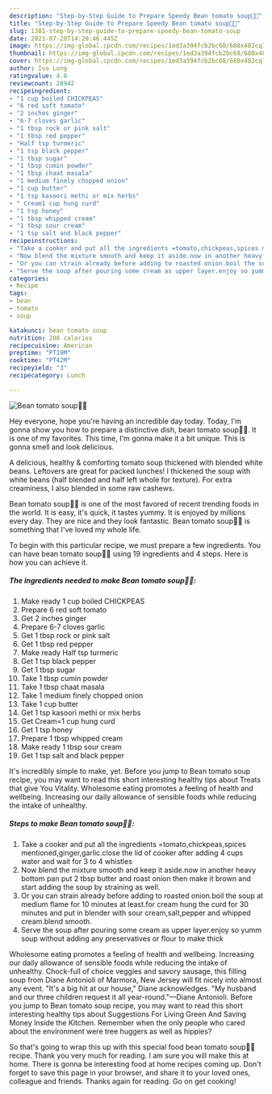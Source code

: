 ```yaml
---
description: "Step-by-Step Guide to Prepare Speedy Bean tomato soup🥣😋"
title: "Step-by-Step Guide to Prepare Speedy Bean tomato soup🥣😋"
slug: 1381-step-by-step-guide-to-prepare-speedy-bean-tomato-soup
date: 2021-07-28T14:20:46.445Z
image: https://img-global.cpcdn.com/recipes/1ed3a394fcb2bc68/680x482cq70/bean-tomato-soup-recipe-main-photo.jpg
thumbnail: https://img-global.cpcdn.com/recipes/1ed3a394fcb2bc68/680x482cq70/bean-tomato-soup-recipe-main-photo.jpg
cover: https://img-global.cpcdn.com/recipes/1ed3a394fcb2bc68/680x482cq70/bean-tomato-soup-recipe-main-photo.jpg
author: Iva Long
ratingvalue: 4.8
reviewcount: 28942
recipeingredient:
- "1 cup boiled CHICKPEAS"
- "6 red soft tomato"
- "2 inches ginger"
- "6-7 cloves garlic"
- "1 tbsp rock or pink salt"
- "1 tbsp red pepper"
- "Half tsp turmeric"
- "1 tsp black pepper"
- "1 tbsp sugar"
- "1 tbsp cumin powder"
- "1 tbsp chaat masala"
- "1 medium finely chopped onion"
- "1 cup butter"
- "1 tsp kasoori methi or mix herbs"
- " Cream1 cup hung curd"
- "1 tsp honey"
- "1 tbsp whipped cream"
- "1 tbsp sour cream"
- "1 tsp salt and black pepper"
recipeinstructions:
- "Take a cooker and put all the ingredients =tomato,chickpeas,spices mentioned,ginger,garlic.close the lid of cooker after adding 4 cups water and wait for 3 to 4 whistles"
- "Now blend the mixture smooth and keep it aside.now in another heavy bottom pan put 2 tbsp butter and roast onion then make it brown and start adding the soup by straining as well."
- "Or you can strain already before adding to roasted onion.boil the soup at medium flame for 10 minutes at least.for cream hung the curd for 30 minutes and put in blender with sour cream,salt,pepper and whipped cream.blend smooth."
- "Serve the soup after pouring some cream as upper layer.enjoy so yumm soup without adding any preservatives or flour to make thick"
categories:
- Recipe
tags:
- bean
- tomato
- soup

katakunci: bean tomato soup 
nutrition: 208 calories
recipecuisine: American
preptime: "PT19M"
cooktime: "PT42M"
recipeyield: "3"
recipecategory: Lunch

---
```



![Bean tomato soup🥣😋](https://img-global.cpcdn.com/recipes/1ed3a394fcb2bc68/680x482cq70/bean-tomato-soup-recipe-main-photo.jpg)

Hey everyone, hope you're having an incredible day today. Today, I'm gonna show you how to prepare a distinctive dish, bean tomato soup🥣😋. It is one of my favorites. This time, I'm gonna make it a bit unique. This is gonna smell and look delicious.

A delicious, healthy &amp; comforting tomato soup thickened with blended white beans. Leftovers are great for packed lunches! I thickened the soup with white beans (half blended and half left whole for texture). For extra creaminess, I also blended in some raw cashews.

Bean tomato soup🥣😋 is one of the most favored of recent trending foods in the world. It is easy, it's quick, it tastes yummy. It is enjoyed by millions every day. They are nice and they look fantastic. Bean tomato soup🥣😋 is something that I've loved my whole life.


To begin with this particular recipe, we must prepare a few ingredients. You can have bean tomato soup🥣😋 using 19 ingredients and 4 steps. Here is how you can achieve it.

<!--inarticleads1-->

##### The ingredients needed to make Bean tomato soup🥣😋:

1. Make ready 1 cup boiled CHICKPEAS
1. Prepare 6 red soft tomato
1. Get 2 inches ginger
1. Prepare 6-7 cloves garlic
1. Get 1 tbsp rock or pink salt
1. Get 1 tbsp red pepper
1. Make ready Half tsp turmeric
1. Get 1 tsp black pepper
1. Get 1 tbsp sugar
1. Take 1 tbsp cumin powder
1. Take 1 tbsp chaat masala
1. Take 1 medium finely chopped onion
1. Take 1 cup butter
1. Get 1 tsp kasoori methi or mix herbs
1. Get  Cream=1 cup hung curd
1. Get 1 tsp honey
1. Prepare 1 tbsp whipped cream
1. Make ready 1 tbsp sour cream
1. Get 1 tsp salt and black pepper


It&#39;s incredibly simple to make, yet. Before you jump to Bean tomato soup recipe, you may want to read this short interesting healthy tips about Treats that give You Vitality. Wholesome eating promotes a feeling of health and wellbeing. Increasing our daily allowance of sensible foods while reducing the intake of unhealthy. 

<!--inarticleads2-->

##### Steps to make Bean tomato soup🥣😋:

1. Take a cooker and put all the ingredients =tomato,chickpeas,spices mentioned,ginger,garlic.close the lid of cooker after adding 4 cups water and wait for 3 to 4 whistles
1. Now blend the mixture smooth and keep it aside.now in another heavy bottom pan put 2 tbsp butter and roast onion then make it brown and start adding the soup by straining as well.
1. Or you can strain already before adding to roasted onion.boil the soup at medium flame for 10 minutes at least.for cream hung the curd for 30 minutes and put in blender with sour cream,salt,pepper and whipped cream.blend smooth.
1. Serve the soup after pouring some cream as upper layer.enjoy so yumm soup without adding any preservatives or flour to make thick


Wholesome eating promotes a feeling of health and wellbeing. Increasing our daily allowance of sensible foods while reducing the intake of unhealthy. Chock-full of choice veggies and savory sausage, this filling soup from Diane Antonioli of Marmora, New Jersey will fit nicely into almost any event. &#34;It&#39;s a big hit at our house,&#34; Diane acknowledges. &#34;My husband and our three children request it all year-round.&#34;—Diane Antonioli. Before you jump to Bean tomato soup recipe, you may want to read this short interesting healthy tips about Suggestions For Living Green And Saving Money Inside the Kitchen. Remember when the only people who cared about the environment were tree huggers as well as hippies? 

So that's going to wrap this up with this special food bean tomato soup🥣😋 recipe. Thank you very much for reading. I am sure you will make this at home. There is gonna be interesting food at home recipes coming up. Don't forget to save this page in your browser, and share it to your loved ones, colleague and friends. Thanks again for reading. Go on get cooking!
